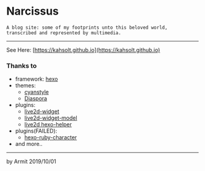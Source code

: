 # Narcissus

    A blog site: some of my footprints unto this beloved world,
    transcribed and represented by multimedia.

----

See Here: [https://kahsolt.github.io](https://kahsolt.github.io)


### Thanks to
  - framework: [hexo](https://hexo.io)
  - themes:
    + [cyanstyle](https://github.com/wizardforcel/hexo-theme-cyanstyle)
    + [Diaspora](https://github.com/LoeiFy/Diaspora)
  - plugins:
    + [live2d-widget](https://github.com/stevenjoezhang/live2d-widget)
    + [live2d-widget-model](https://github.com/xiazeyu/live2d-widget-models)
    + [live2d hexo-helper](https://github.com/EYHN/hexo-helper-live2d)
  - plugins(FAILED):
    - [hexo-ruby-character](https://github.com/JamesPan/hexo-ruby-character)
  - and more..

----

by Armit
2019/10/01 
